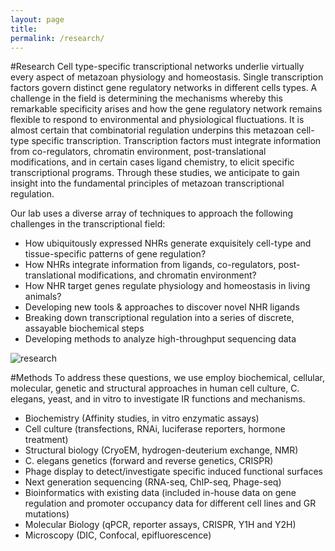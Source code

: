 ```yaml
---
layout: page
title: 
permalink: /research/
---
```


#Research
Cell type-specific transcriptional networks underlie virtually every aspect of metazoan physiology and homeostasis. Single transcription factors govern distinct gene regulatory networks in different cells types. A challenge in the field is determining the mechanisms whereby this remarkable specificity arises and how the gene regulatory network remains flexible to respond to environmental and physiological fluctuations.  It is almost certain that combinatorial regulation underpins this metazoan cell-type specific transcription. Transcription factors must integrate information from co-regulators, chromatin environment, post-translational modifications, and in certain cases ligand chemistry, to elicit specific transcriptional programs.  Through these studies, we anticipate to gain insight into the fundamental principles of metazoan transcriptional regulation.
 
Our lab uses a diverse array of techniques to approach the following challenges in the transcriptional field:
 
*  How ubiquitously expressed NHRs generate exquisitely cell-type and tissue-specific patterns of gene regulation?
* How NHRs integrate information from ligands, co-regulators, post-translational modifications, and chromatin environment?
* How NHR target genes regulate physiology and homeostasis in living animals?
* Developing new tools & approaches to discover novel NHR ligands
* Breaking down transcriptional regulation into a series of discrete, assayable biochemical steps
* Developing methods to analyze high-throughput sequencing data

![research](../img/research_gr.png)

#Methods
To address these questions, we use employ biochemical, cellular, molecular, genetic and structural approaches in human cell culture, C. elegans, yeast, and in vitro to investigate IR functions and mechanisms.
 
* Biochemistry (Affinity studies, in vitro enzymatic assays)<br>
* Cell culture (transfections, RNAi, luciferase reporters, hormone treatment)<br>
* Structural biology (CryoEM, hydrogen-deuterium exchange, NMR)<br>
* C. elegans genetics (forward and reverse genetics, CRISPR)<br>
* Phage display to detect/investigate specific induced functional surfaces<br>
* Next generation sequencing (RNA-seq, ChIP-seq, Phage-seq)<br>
* Bioinformatics with existing data (included in-house data on gene regulation and promoter occupancy data for different cell lines and GR mutations)<br>
* Molecular Biology (qPCR, reporter assays, CRISPR, Y1H and Y2H)<br>
* Microscopy (DIC, Confocal, epifluorescence)<br>